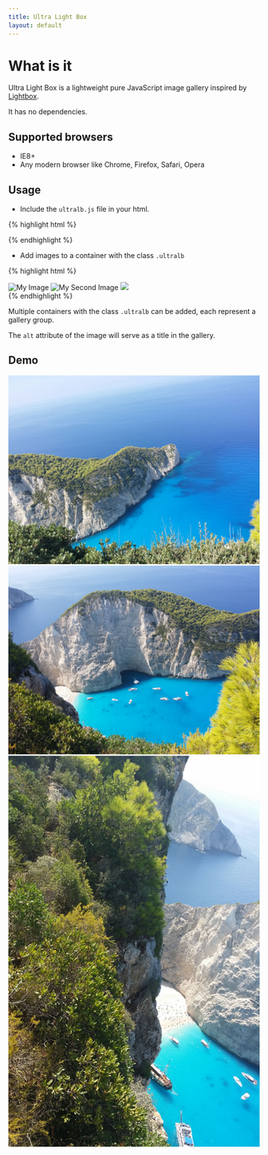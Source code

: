 ```yaml
---
title: Ultra Light Box
layout: default
---
```


# What is it

Ultra Light Box is a lightweight pure JavaScript image gallery inspired by [Lightbox](http://lokeshdhakar.com/projects/lightbox2/).

It has no dependencies.


## Supported browsers

* IE8+
* Any modern browser like Chrome, Firefox, Safari, Opera


## Usage

* Include the `ultralb.js` file in your html.

{% highlight html %}
<script type="text/javascript" src="ultralb.js"></script>
{% endhighlight %}

* Add images to a container with the class `.ultralb`

{% highlight html %}
<div class="ultralb">
	<img src="image1.jpg" alt="My Image" />
	<img src="image2.jpg" alt="My Second Image" />
	<img src="image3.jpg" />
</div>
{% endhighlight %}

Multiple containers with the class `.ultralb` can be added, each represent a gallery group.

The `alt` attribute of the image will serve as a title in the gallery.

## Demo

<div class="ultralb">
	<img src="images/image1.jpg" alt="Image 1"/>
	<img src="images/image2.jpg" alt="Second image"/>
	<img src="images/image3.jpg"/>
</div>
